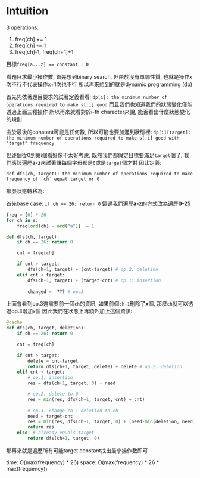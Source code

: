 # Intuition

3 operations:

1. freq[ch] += 1
2. freq[ch] -= 1
3. freq[ch]-1, freq[ch+1]+1

目標`freq[a...z] == constant | 0`

看題目求最小操作數, 首先想到binary search, 但由於沒有單調性質, 也就是操作x次不行不代表操作x+1次也不行
所以再來想到的就是dynamic programming (dp)

首先先依著題目要求的試著定義看看: `dp[i]: the minimum number of operations required to make s[:i] good`
而且我們也知道我們的狀態變化僅能透過上面三種操作
所以再來就看對於i-th character來說, 能否看出什麼狀態變化的規則

由於最後的constant可能是任何數, 所以可能也要加進到狀態裡: `dp[i][target]: the minimum number of operations required to make s[:i] good with "target" frequency`

但逐個從0到第i個看好像不太好考慮, 既然我們都假定目標要滿足`target`個了, 我們應該遍歷**a-z**來試著讓每個字母都是`0`或是`target`個才對
因此定義:

```
def dfs(ch, target): the minimum number of operations required to make frequency of `ch` equal target or 0
```

那麼狀態轉移為:

首先base case: `if ch == 26: return 0` 這邊我們遍歷**a-z**的方式改為遍歷**0-25**

```py
freq = [0] * 26
for ch in s:
    freq[ord(ch) - ord("a")] += 1

def dfs(ch, target):
    if ch == 26: return 0

    cnt = freq[ch]

    if cnt > target:
        dfs(ch+1, target) + (cnt-target) # op.2: deletion
    elif cnt < target:
        dfs(ch+1, target) + (target-cnt) # op.1: insertion
        
        changed =  ??? # op.3
```

上面會看到op.3還需要前一個`ch`的資訊, 如果前個`ch-1`刪除了**x**個, 那麼`ch`就可以透過op.3增加`x`個
因此我們在狀態上再額外加上這個資訊:

```py  
@cache
def dfs(ch, target, deletion):
    if ch == 26: return 0

    cnt = freq[ch]
    
    if cnt > target:
        delete = cnt-target
        return dfs(ch+1, target, delete) + delete # op.2: deletion
    elif cnt < target:
        # op.1: insertion
        res = dfs(ch+1, target, 0) + need

        # op.2: delete to 0
        res = min(res, dfs(ch+1, target, cnt) + cnt)
        
        # op.3: change ch-1 deletion to ch
        need = target-cnt
        res = min(res, dfs(ch+1, target, 0) + (need-min(deletion, need)))
        return res
    else: # already equals target
        return dfs(ch+1, target, 0)
```

那再來就是遍歷所有可能target constant找出最小操作數即可

time: O(max(frequency) * 26)
space: O(max(frequency) * 26 * max(frequency))